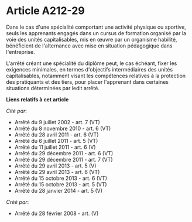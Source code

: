 # Article A212-29

Dans le cas d'une spécialité comportant une activité physique ou sportive, seuls les apprenants engagés dans un cursus de
formation organisé par la voie des unités capitalisables, mis en œuvre par un organisme habilité, bénéficient de l'alternance
avec mise en situation pédagogique dans l'entreprise.

L'arrêté créant une spécialité du diplôme peut, le cas échéant, fixer les exigences minimales, en termes d'objectifs
intermédiaires des unités capitalisables, notamment visant les compétences relatives à la protection des pratiquants et des
tiers, pour placer l'apprenant dans certaines situations déterminées par ledit arrêté.

**Liens relatifs à cet article**

_Cité par_:

  - Arrêté du 9 juillet 2002 - art. 7 (VT)
  - Arrêté du 8 novembre 2010 - art. 6 (VT)
  - Arrêté du 28 avril 2011 - art. 6 (VT)
  - Arrêté du 6 juillet 2011 - art. 5 (VT)
  - Arrêté du 11 juillet 2011 - art. 6 (V)
  - Arrêté du 29 décembre 2011 - art. 6 (VT)
  - Arrêté du 29 décembre 2011 - art. 7 (VT)
  - Arrêté du 29 avril 2013 - art. 5 (V)
  - Arrêté du 29 avril 2013 - art. 6 (VT)
  - Arrêté du 15 octobre 2013 - art. 6 (VT)
  - Arrêté du 15 octobre 2013 - art. 5 (VT)
  - Arrêté du 28 janvier 2014 - art. 5 (V)

_Créé par_:

  - Arrêté du 28 février 2008 - art. (V)
